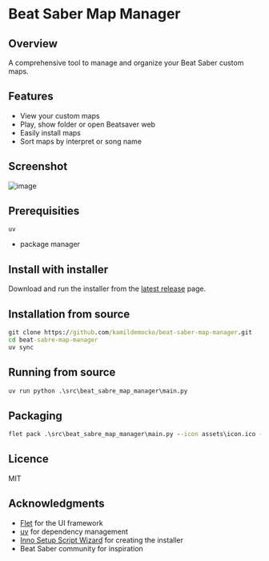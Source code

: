 # Beat Saber Map Manager
## Overview
A comprehensive tool to manage and organize your Beat Saber custom maps.

## Features
- View your custom maps
- Play, show folder or open Beatsaver web
- Easily install maps
- Sort maps by interpret or song name

## Screenshot
![image](https://github.com/user-attachments/assets/ea7003ed-5418-4cf8-a5c4-702393fa4b26)

## Prerequisities
`uv`
- package manager

## Install with installer
Download and run the installer from the [latest release](https://github.com/kamildemocko/beat-saber-map-manager/releases/latest) page.

## Installation from source
```cmd
git clone https://github.com/kamildemocko/beat-saber-map-manager.git
cd beat-sabre-map-manager
uv sync
```

## Running from source
```cmd
uv run python .\src\beat_sabre_map_manager\main.py
```

## Packaging
```cmd
flet pack .\src\beat_sabre_map_manager\main.py --icon assets\icon.ico --pyinstaller-build-args --onedir --name "Beat Sabre Map Manager"
```

## Licence
MIT

## Acknowledgments
- [Flet](https://flet.dev/) for the UI framework
- [uv](https://github.com/astral-sh/uv) for dependency management
- [Inno Setup Script Wizard](https://jrsoftware.org/isinfo.php) for creating the installer
- Beat Saber community for inspiration
```
